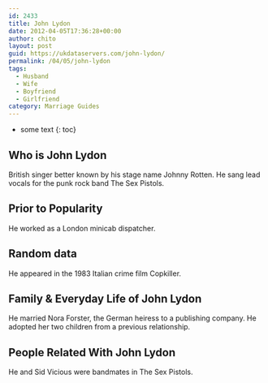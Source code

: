 ```yaml
---
id: 2433
title: John Lydon
date: 2012-04-05T17:36:28+00:00
author: chito
layout: post
guid: https://ukdataservers.com/john-lydon/
permalink: /04/05/john-lydon
tags:
  - Husband
  - Wife
  - Boyfriend
  - Girlfriend
category: Marriage Guides
---
```


* some text
{: toc}
          
          
## Who is  John Lydon
                  
                  
                  
British singer better known by his stage name Johnny Rotten. He sang lead vocals for the punk rock band The Sex Pistols.
                  
                
                
                
## Prior to Popularity 
                  
                  
                  
He worked as a London minicab dispatcher.
                  
                
                
                
## Random data 
                  
                  
                  
He appeared in the 1983 Italian crime film Copkiller.
                  
                
                
                
## Family & Everyday Life of John Lydon
                  
                  
                  
He married Nora Forster, the German heiress to a publishing company. He adopted her two children from a previous relationship.
                  
                
                
                
## People Related With  John Lydon
                  
                  
                  
He and Sid Vicious were bandmates in The Sex Pistols.
                  
                
              
            
          
          
          
    
    
  
